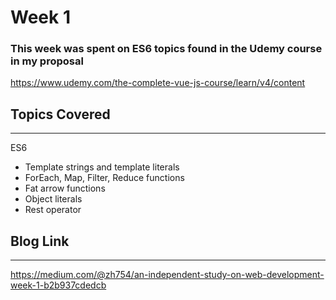 # Week 1
### This week was spent on ES6 topics found in the Udemy course in my proposal

https://www.udemy.com/the-complete-vue-js-course/learn/v4/content


## Topics Covered 
---
ES6
- Template strings and template literals 
- ForEach, Map, Filter, Reduce functions
- Fat arrow functions
- Object literals
- Rest operator


## Blog Link
---
 https://medium.com/@zh754/an-independent-study-on-web-development-week-1-b2b937cdedcb